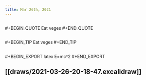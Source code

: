 ```yaml
---
title: Mar 26th, 2021
---
```


##
#+BEGIN_QUOTE
Eat veges
#+END_QUOTE
##
##
#+BEGIN_TIP
Eat veges
#+END_TIP
## 
#+BEGIN_EXPORT latex
E=mc^2
#+END_EXPORT
## [[draws/2021-03-26-20-18-47.excalidraw]]
